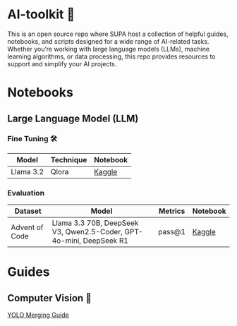 # AI-toolkit 🧰
This is an open source repo where SUPA host a collection of helpful guides, notebooks, and scripts designed for a wide range of AI-related tasks. Whether you’re working with large language models (LLMs), machine learning algorithms, or data processing, this repo provides resources to support and simplify your AI projects.

# Notebooks
## Large Language Model (LLM)
### Fine Tuning 🛠️
| Model  | Technique | Notebook | 
| ------------- | ------------- | ------------- |
| Llama 3.2  | Qlora | [Kaggle](https://www.kaggle.com/code/weiwen21/llm-fine-tune-demo)  |

### Evaluation
| Dataset  | Model | Metrics | Notebook | 
| ------------- |------------- | ------------- | ------------- |
| Advent of Code | Llama 3.3 70B, DeepSeek V3, Qwen2.5-Coder, GPT-4o-mini, DeepSeek R1  | pass@1 | [Kaggle](https://www.kaggle.com/code/weiwen21/advent-of-code-evaluation)  |

# Guides
## Computer Vision 🤖
[YOLO Merging Guide](https://outline.supahands.xyz/s/4ab752c0-038b-4d8d-8b88-c8c59f8508b9)

